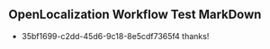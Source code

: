 ## OpenLocalization Workflow Test MarkDown
* 35bf1699-c2dd-45d6-9c18-8e5cdf7365f4 thanks!

<!--HONumber=Sep16_HO1-->


